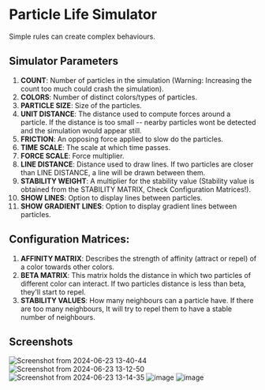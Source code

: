 # Particle Life Simulator
Simple rules can create complex behaviours.

## Simulator Parameters
1. **COUNT**: Number of particles in the simulation (Warning: Increasing the count too much could crash the simulation).
2. **COLORS**: Number of distinct colors/types of particles.
3. **PARTICLE SIZE**: Size of the particles.
4. **UNIT DISTANCE**: The distance used to compute forces around a particle. If the distance is too small -- nearby particles wont be detected and the simulation would appear still.
5. **FRICTION**: An opposing force applied to slow do the particles.
6. **TIME SCALE**: The scale at which time passes.
7. **FORCE SCALE**: Force multiplier.
8. **LINE DISTANCE**: Distance used to draw lines. If two particles are closer than LINE DISTANCE, a line will be drawn between them.
9. **STABILITY WEIGHT**: A multiplier for the stability value (Stability value is obtained from the STABILITY MATRIX, Check Configuration Matrices!).
10. **SHOW LINES**: Option to display lines between particles.
11. **SHOW GRADIENT LINES**: Option to display gradient lines between particles.

## Configuration Matrices:
1. **AFFINITY MATRIX**: Describes the strength of affinity (attract or repel) of a color towards other colors. 
2. **BETA MATRIX**: This matrix holds the distance in which two particles of different color can interact. If two particles distance is less than beta, they'll start to repel.
3. **STABILITY VALUES**: How many neighbours can a particle have. If there are too many neighbours, It will try to repel them to have a stable number of neighbours.

## Screenshots
![Screenshot from 2024-06-23 13-40-44](https://github.com/Subash-A-A/life-simulator/assets/83503341/a90007af-0511-4e19-a320-f3a85997a1ed)
![Screenshot from 2024-06-23 13-12-50](https://github.com/Subash-A-A/life-simulator/assets/83503341/166ce690-2c48-4ebd-862e-c1f811fdb3c7)
![Screenshot from 2024-06-23 13-14-35](https://github.com/Subash-A-A/life-simulator/assets/83503341/d0a74dfe-ba8a-4fcb-ba69-ffe07da8b74a)
![image](https://github.com/Subash-A-A/life-simulator/assets/83503341/9e00b97f-a648-4079-88fa-a4207772349e)
![image](https://github.com/Subash-A-A/life-simulator/assets/83503341/66c25a5a-14a6-46cd-92fe-60c6faf46d6b)
